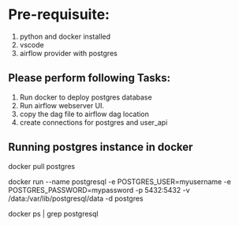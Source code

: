 # Pre-requisuite:
1. python and docker installed
2. vscode
3. airflow provider with postgres


## Please perform following Tasks:
1. Run docker to deploy postgres database
2. Run airflow webserver UI.
3. copy the dag file to airflow dag location
4. create connections for postgres and user_api


## Running postgres instance in docker 
docker pull postgres

docker run --name postgresql -e POSTGRES_USER=myusername -e POSTGRES_PASSWORD=mypassword -p 5432:5432 -v /data:/var/lib/postgresql/data -d postgres

docker ps | grep postgresql 
